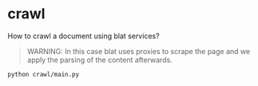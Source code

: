 # crawl

How to crawl a document using blat services?

> WARNING: In this case blat uses proxies to scrape the page and we apply the parsing of the content afterwards.

```bash
python crawl/main.py
```
